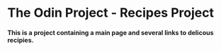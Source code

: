 # The Odin Project - Recipes Project

#### This is a project containing a main page and several links to delicous recipies.

